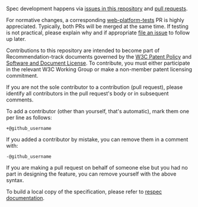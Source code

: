 Spec development happens via [issues in this repository](https://github.com/w3c/geolocation/issues) and [pull requests](https://github.com/w3c/geolocation/pulls).

For normative changes, a corresponding [web-platform-tests](https://github.com/web-platform-tests/wpt) PR is highly appreciated. Typically, both PRs will be merged at the same time. If testing is not practical, please explain why and if appropriate [file an issue](https://github.com/web-platform-tests/wpt/issues/new) to follow up later.

Contributions to this repository are intended to become part of Recommendation-track documents
governed by the [W3C Patent Policy](http://www.w3.org/Consortium/Patent-Policy-20040205/) and
[Software and Document License](http://www.w3.org/Consortium/Legal/copyright-software). To contribute, you must
either participate in the relevant W3C Working Group or make a non-member patent licensing
commitment.

If you are not the sole contributor to a contribution (pull request), please identify all
contributors in the pull request's body or in subsequent comments.

 To add a contributor (other than yourself, that's automatic), mark them one per line as follows:

 ```
 +@github_username
 ```

 If you added a contributor by mistake, you can remove them in a comment with:

 ```
 -@github_username
 ```

 If you are making a pull request on behalf of someone else but you had no part in designing the
 feature, you can remove yourself with the above syntax.

To build a local copy of the specification, please refer to [respec documentation](https://respec.org/docs/#using-command-line).
